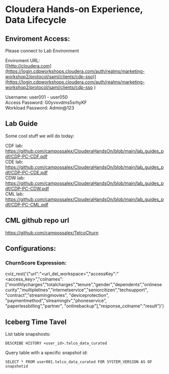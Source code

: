 # Cloudera Hands-on Experience, Data Lifecycle

## Enviroment Access:

Please connect to Lab Environment

Enviroment URL:   
[[http://cloudera.com](https://login.cdpworkshops.cloudera.com/auth/realms/marketing-workshop2/protocol/saml/clients/cdp-sso)](https://login.cdpworkshops.cloudera.com/auth/realms/marketing-workshop2/protocol/saml/clients/cdp-sso
)  

Username:          user001 - user050  
Access Password:   G0yvxvdms5srhyKF  
Workload Password: Admin@123  

## Lab Guide

Some cool stuff we will do today:

CDF lab: https://github.com/campossalex/ClouderaHandsOn/blob/main/lab_guides_pdf/CDP-PC-CDF.pdf  
CDE lab: https://github.com/campossalex/ClouderaHandsOn/blob/main/lab_guides_pdf/CDP-PC-CDE.pdf  
CDW lab: https://github.com/campossalex/ClouderaHandsOn/blob/main/lab_guides_pdf/CDP-PC-CDW.pdf  
CML lab: https://github.com/campossalex/ClouderaHandsOn/blob/main/lab_guides_pdf/CDP-PC-CML.pdf  

## CML github repo url  
https://github.com/campossalex/TelcoChurn

## Configurations:  

### ChurnScore Expression:  
cviz_rest('{"url":"<url_del_workspace>","accessKey":"<access_key>","colnames":["monthlycharges","totalcharges","tenure","gender","dependents","onlinesecurity","multiplelines","internetservice","seniorcitizen","techsupport", "contract","streamingmovies", "deviceprotection", "paymentmethod","streamingtv","phoneservice", "paperlessbilling","partner", "onlinebackup"],"response_colname":"result"}')

## Iceberg Time Tavel
List table snapshosts:  
``` 
DESCRIBE HISTORY <user_id>.telco_data_curated

``` 
Query table with a specific snapshot id:  
``` 
SELECT * FROM user001.telco_data_curated FOR SYSTEM_VERSION AS OF snapshotid

``` 

